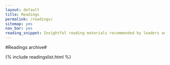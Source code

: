 ```yaml
---
layout: default
title: Readings
permalink: /readings/
sitemap: yes
nav_bar: yes
reading_snippet: Insightful reading materials recommended by leaders and participants of the Bodhinyana Group -- a group of lay Buddhists meeting at Amaravati Buddhist Monastery.
---
```


#Readings archive#

{% include readingslist.html %}

